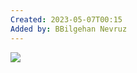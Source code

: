 ```yaml
---
Created: 2023-05-07T00:15
Added by: BBilgehan Nevruz
---
```

[![](https://images.unsplash.com/photo-1498480086004-2400bd8c3663?ixlib=rb-1.2.1&q=85&fm=jpg&crop=entropy&cs=srgb)](https://images.unsplash.com/photo-1498480086004-2400bd8c3663?ixlib=rb-1.2.1&q=85&fm=jpg&crop=entropy&cs=srgb)